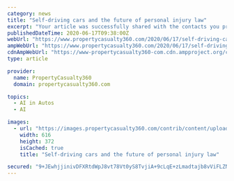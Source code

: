 ```yaml
---
category: news
title: "Self-driving cars and the future of personal injury law"
excerpt: "Your article was successfully shared with the contacts you provided. Uber self-driving SUV that flipped on its side in a collision in Tempe, Arizona on March 24, 2017. (Photo: Tempe Police ..."
publishedDateTime: 2020-06-17T09:38:00Z
webUrl: "https://www.propertycasualty360.com/2020/06/17/self-driving-cars-and-the-future-of-personal-injury-law-414-181048/"
ampWebUrl: "https://www.propertycasualty360.com/2020/06/17/self-driving-cars-and-the-future-of-personal-injury-law-414-181048/?amp=1"
cdnAmpWebUrl: "https://www-propertycasualty360-com.cdn.ampproject.org/c/s/www.propertycasualty360.com/2020/06/17/self-driving-cars-and-the-future-of-personal-injury-law-414-181048/?amp=1"
type: article

provider:
  name: PropertyCasualty360
  domain: propertycasualty360.com

topics:
  - AI in Autos
  - AI

images:
  - url: "https://images.propertycasualty360.com/contrib/content/uploads/sites/414/2020/06/uber-driverless-car-crash.jpg"
    width: 616
    height: 372
    isCached: true
    title: "Self-driving cars and the future of personal injury law"

secured: "9+JEwhjjinivDFXRtdWpJ8vt78Vt0yS8TvjiA+9cLqE+zLmadtajb8vViFLZNsgh9nnGSVWvxu/lrtFXQLZNzRY8UG03KIjgKJIjmuelRFyM7JlAAr1aRsfrPOePms2ySSId1VflM1bjEFHhv+hVbmrYMtTxFTsMG4FbWCevIe87fU7Q0tiOQYNaNeqMiUw4SMfL9sPrJq62S9D1BnuaqbvoJWYWDbMnMycSkUwlnHS7ZnPl2HuCPXblDvNfwFtyCVlLA3oHQTgL4xpQ5bPsFwd3Fe3bD9itfBXXeeimvJa0d+gRrJJsbfjRjpzoW8ORV4212LqW34mBC9RR40dfEg==;wvAOzZ0LWpLgvZb4Hac8tw=="
---
```


